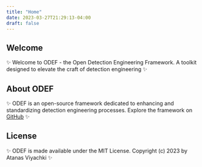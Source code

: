 ```yaml
---
title: "Home"
date: 2023-03-27T21:29:13-04:00
draft: false
---
```

## Welcome

✨ Welcome to ODEF - the Open Detection Engineering Framework. A toolkit designed to elevate the craft of detection engineering ✨ 

## About ODEF

✨ ODEF is an open-source framework dedicated to enhancing and standardizing detection engineering processes. Explore the framework on [GitHub](https://github.com/wealthsimple/odef) ✨

## License

✨ ODEF is made available under the MIT License. Copyright (c) 2023 by Atanas Viyachki ✨ 